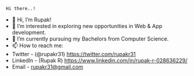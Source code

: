      Hi there..!
- 👋 Hi, I’m Rupak!
- 👀 I’m interested in exploring new opportunities in Web & App development.
- 🌱 I’m currently pursuing my Bachelors from Computer Science.
- 📫 How to reach me:
- Twitter - (@rupakr31) https://twitter.com/rupakr31
- LinkedIn - (Rupak R) https://www.linkedin.com/in/rupak-r-028636229/ 
- Email - rupakr31@gmail.com

<!---
Rupak09/Rupak09 is a ✨ special ✨ repository because its `README.md` (this file) appears on your GitHub profile.
You can click the Preview link to take a look at your changes.
--->
